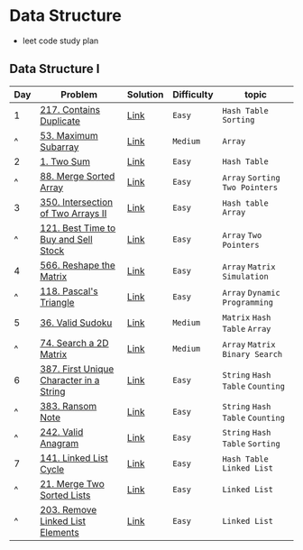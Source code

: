 # Data Structure
- leet code study plan


## Data Structure I
|Day|Problem|Solution|Difficulty|topic|
|---|-------|--------|----------|-----|
|1|[217. Contains Duplicate](https://leetcode.com/problems/contains-duplicate/)|[Link](./DataStructureI/217-contains_duplicate.cpp)|`Easy`|`Hash Table` `Sorting`|
|^|[53. Maximum Subarray](https://leetcode.com/problems/maximum-subarray/)|[Link](./DataStructureI/53-maximum_subarray.cpp)|`Medium`|`Array`|
|2|[1. Two Sum](https://leetcode.com/problems/two-sum/?envType=study-plan&id=data-structure-i)|[Link](./DataStructureI/1-two_sum.cpp)|`Easy`|`Hash Table`|
|^|[88. Merge Sorted Array](https://leetcode.com/problems/merge-sorted-array/?envType=study-plan&id=data-structure-i)|[Link](./DataStructureI/88-merge_sorted_array.cpp)|`Easy`|`Array` `Sorting` `Two Pointers`|
|3|[350. Intersection of Two Arrays II](https://leetcode.com/problems/intersection-of-two-arrays-ii/description/?envType=study-plan&id=data-structure-i)|[Link](./DataStructureI/350-intersection_of_two_arrays_II.cpp)|`Easy`|`Hash table` `Array`|
|^|[121. Best Time to Buy and Sell Stock](https://leetcode.com/problems/best-time-to-buy-and-sell-stock/description/?envType=study-plan&id=data-structure-i)|[Link](./DataStructureI/121-best_time_to_buy_and_sell_stock.cpp)|`Easy`|`Array` `Two Pointers`|
|4|[566. Reshape the Matrix](https://leetcode.com/problems/reshape-the-matrix/?envType=study-plan&id=data-structure-i)|[Link](./DataStructureI/566-reshape_the_matrix.cpp)|`Easy`|`Array` `Matrix` `Simulation`|
|^|[118. Pascal's Triangle](https://leetcode.com/problems/pascals-triangle/)|[Link](./DataStructureI/118-pascal_s_triangle.cpp)|`Easy`|`Array` `Dynamic Programming`|
|5|[36. Valid Sudoku](https://leetcode.com/problems/valid-sudoku/)|[Link](./DataStructureI/36-valid_sudoku.cpp)|`Medium`|`Matrix` `Hash Table` `Array`|
|^|[74. Search a 2D Matrix](https://leetcode.com/problems/search-a-2d-matrix/?envType=study-plan&id=data-structure-i)|[Link](./DataStructureI/74-serach_a_2d_matrix.cpp)|`Medium`|`Array` `Matrix` `Binary Search`|
|6|[387. First Unique Character in a String](https://leetcode.com/problems/first-unique-character-in-a-string/?envType=study-plan&id=data-structure-i)|[Link](./DataStructureI/387-first_unique_character_in_a_string.cpp)|`Easy`|`String` `Hash Table` `Counting`|
|^|[383. Ransom Note](https://leetcode.com/problems/ransom-note/description/?envType=study-plan&id=data-structure-i)|[Link](./DataStructureI/383-ransom_note.cpp)|`Easy`|`String` `Hash Table` `Counting`|
|^|[242. Valid Anagram](https://leetcode.com/problems/valid-anagram/)|[Link](./DataStructureI/242-valid_anagram.cpp)|`Easy`|`String` `Hash Table` `Sorting`|
|7|[141. Linked List Cycle](https://leetcode.com/problems/linked-list-cycle/description/?envType=study-plan&id=data-structure-i)|[Link](./DataStructureI/141-linked_list_cycle.cpp)|`Easy`|`Hash Table` `Linked List`|
|^|[21. Merge Two Sorted Lists](https://leetcode.com/problems/merge-two-sorted-lists/description/?envType=study-plan&id=data-structure-i)|[Link](./DataStructureI/21-merge_two_sorted_lists.cpp)|`Easy`|`Linked List`|
|^|[203. Remove Linked List Elements](https://leetcode.com/problems/remove-linked-list-elements/)|[Link](./DataStructureI/203-remove_linked_list_elements.cpp)|`Easy`|`Linked List`|